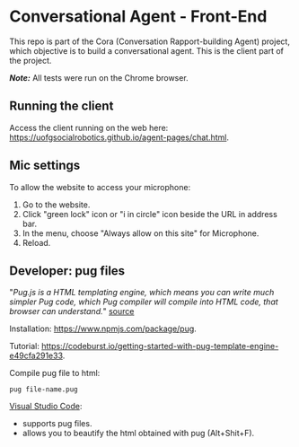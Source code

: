 Conversational Agent - Front-End
===========

This repo is part of the Cora (Conversation Rapport-building Agent) project, which objective is to build a conversational agent. This is the client part of the project.

___Note:___ All tests were run on the Chrome browser.

## Running the client	

Access the client running on the web here: https://uofgsocialrobotics.github.io/agent-pages/chat.html.

## Mic settings 

To allow the website to access your microphone:
1. Go to the website.
2. Click "green lock" icon or "i in circle" icon beside the URL in address bar.
3. In the menu, choose "Always allow on this site" for Microphone.
4. Reload.

## Developer: pug files

"_Pug.js is a HTML templating engine, which means you can write much simpler Pug code, which Pug compiler will compile into HTML code, that browser can understand._" [source](https://itnext.io/pug-js-to-make-your-life-easier-with-html-templates-9c62273626e0)

Installation: https://www.npmjs.com/package/pug.

Tutorial: https://codeburst.io/getting-started-with-pug-template-engine-e49cfa291e33.

Compile pug file to html: 
```shell
pug file-name.pug
```
[Visual Studio Code](https://code.visualstudio.com/download):
* supports pug files.
* allows you to beautify the html obtained with pug (Alt+Shit+F).
